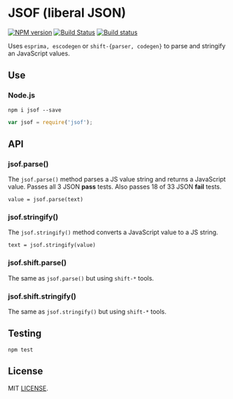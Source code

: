# JSOF (liberal JSON)
[![NPM version](https://img.shields.io/npm/v/jsof.svg)](https://www.npmjs.org/package/jsof) [![Build Status](https://travis-ci.org/drom/jsof.svg?branch=master)](https://travis-ci.org/drom/jsof) [![Build status](https://ci.appveyor.com/api/projects/status/pcxe8l0w97jwfmil?svg=true)](https://ci.appveyor.com/project/drom/jsof)

Uses `esprima, escodegen` or `shift-{parser, codegen}` to parse and stringify an JavaScript values.

## Use
### Node.js

```
npm i jsof --save
```

```js
var jsof = require('jsof');
```

## API
### jsof.parse()
The `jsof.parse()` method parses a JS value string and returns a JavaScript value. Passes all 3 JSON **pass** tests. Also passes 18 of 33 JSON **fail** tests.

`value = jsof.parse(text)`

### jsof.stringify()
The `jsof.stringify()` method converts a JavaScript value to a JS string.

`text = jsof.stringify(value)`

### jsof.shift.parse()
The same as `jsof.parse()` but using `shift-*` tools.

### jsof.shift.stringify()
The same as `jsof.stringify()` but using `shift-*` tools.

## Testing
`npm test`

## License
MIT [LICENSE](https://github.com/drom/jsof/blob/master/LICENSE).
